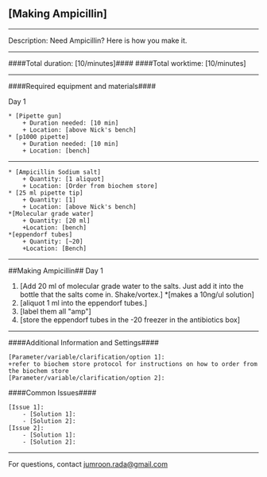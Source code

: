 [Making Ampicillin]
--------------
- - - - - - - - - - - - - - - - - - - - - - - - - - - - - - - - - - - - - - - - - - - -
Description: Need Ampicillin? Here is how you make it.

- - - - - - - - - - - - - - - - - - - - - - - - - - - - - - - - - - - - - - - - - - - -
####Total duration: [10/minutes]####
####Total worktime: [10/minutes]

    
- - - - - - - - - - - - - - - - - - - - - - - - - - - - - - - - - - - - - - - - - - - -

####Required equipment and materials####

Day 1

    * [Pipette gun]
        + Duration needed: [10 min]
        + Location: [above Nick's bench]
    * [p1000 pipette]
        + Duration needed: [10 min]
        + Location: [bench]
  
------

    * [Ampicillin Sodium salt]
        + Quantity: [1 aliquot]
        + Location: [Order from biochem store]
    * [25 ml pipette tip]
        + Quantity: [1]
        + Location: [above Nick's bench]  
    *[Molecular grade water]  
        + Quantity: [20 ml]
        +Location: [bench]  
    *[eppendorf tubes]
        + Quantity: [~20]
        +Location: [Bench]


- - - - - - - - - - - - - - - - - - - - - - - - - - - - - - - - - - - - - - - - - - - - 

##Making Ampicillin##
Day 1

1. [Add 20 ml of molecular grade water to the salts. Just add it into the bottle that the salts come in. Shake/vortex.]
  *[makes a 10ng/ul solution]
2. [aliquot 1 ml into the eppendorf tubes.]
3. [label them all "amp"] 
4. [store the eppendorf tubes in the -20 freezer in the antibiotics box]


- - - - - - - - - - - - - - - - - - - - - - - - - - - - - - - - - - - - - - - - - - - - 
    
    
####Additional Information and Settings####

    [Parameter/variable/clarification/option 1]:
    +refer to biochem store protocol for instructions on how to order from the biochem store
    [Parameter/variable/clarification/option 2]:

####Common Issues####

    [Issue 1]:
        - [Solution 1]:
        - [Solution 2]:
    [Issue 2]:
        - [Solution 1]:
        - [Solution 2]:
- - - - - - - - - - - - - - - - - - - - - - - - - - - - - - - - - - - - - - - - - - - - 
       
For questions, contact jumroon.rada@gmail.com    
